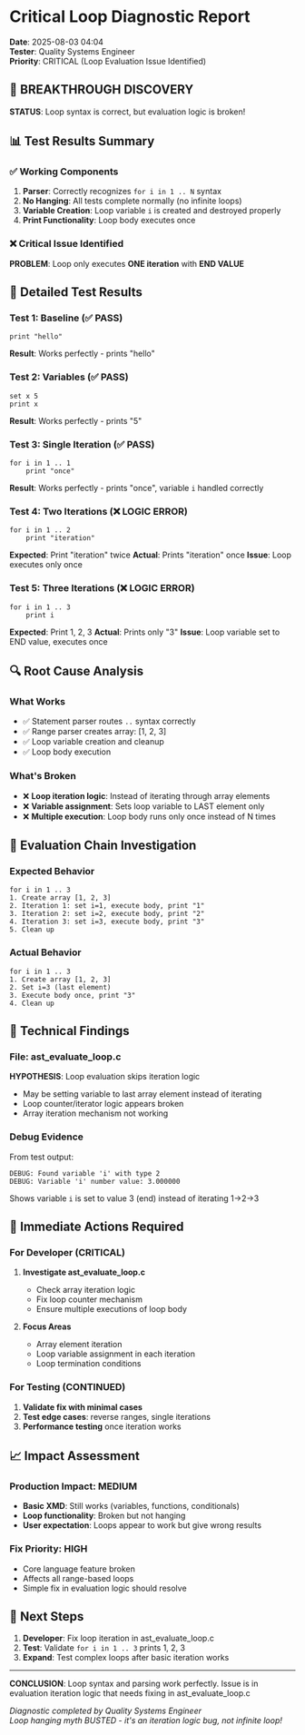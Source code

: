 # Critical Loop Diagnostic Report
**Date**: 2025-08-03 04:04  
**Tester**: Quality Systems Engineer  
**Priority**: CRITICAL (Loop Evaluation Issue Identified)

## 🚨 BREAKTHROUGH DISCOVERY

**STATUS**: Loop syntax is correct, but evaluation logic is broken!

## 📊 Test Results Summary

### ✅ Working Components
1. **Parser**: Correctly recognizes `for i in 1 .. N` syntax
2. **No Hanging**: All tests complete normally (no infinite loops)
3. **Variable Creation**: Loop variable `i` is created and destroyed properly
4. **Print Functionality**: Loop body executes once

### ❌ Critical Issue Identified
**PROBLEM**: Loop only executes **ONE iteration** with **END VALUE**

## 🧪 Detailed Test Results

### Test 1: Baseline (✅ PASS)
```xmd
print "hello"
```
**Result**: Works perfectly - prints "hello"

### Test 2: Variables (✅ PASS) 
```xmd
set x 5
print x
```
**Result**: Works perfectly - prints "5"

### Test 3: Single Iteration (✅ PASS)
```xmd
for i in 1 .. 1
    print "once"
```
**Result**: Works perfectly - prints "once", variable `i` handled correctly

### Test 4: Two Iterations (❌ LOGIC ERROR)
```xmd
for i in 1 .. 2
    print "iteration"
```
**Expected**: Print "iteration" twice
**Actual**: Prints "iteration" once
**Issue**: Loop executes only once

### Test 5: Three Iterations (❌ LOGIC ERROR)
```xmd
for i in 1 .. 3
    print i
```
**Expected**: Print 1, 2, 3
**Actual**: Prints only "3"
**Issue**: Loop variable set to END value, executes once

## 🔍 Root Cause Analysis

### What Works
- ✅ Statement parser routes `..` syntax correctly
- ✅ Range parser creates array: [1, 2, 3] 
- ✅ Loop variable creation and cleanup
- ✅ Loop body execution

### What's Broken
- ❌ **Loop iteration logic**: Instead of iterating through array elements
- ❌ **Variable assignment**: Sets loop variable to LAST element only
- ❌ **Multiple execution**: Loop body runs only once instead of N times

## 🎯 Evaluation Chain Investigation

### Expected Behavior
```
for i in 1 .. 3
1. Create array [1, 2, 3]
2. Iteration 1: set i=1, execute body, print "1"
3. Iteration 2: set i=2, execute body, print "2"  
4. Iteration 3: set i=3, execute body, print "3"
5. Clean up
```

### Actual Behavior
```
for i in 1 .. 3
1. Create array [1, 2, 3]
2. Set i=3 (last element)
3. Execute body once, print "3"
4. Clean up
```

## 🔧 Technical Findings

### File: ast_evaluate_loop.c
**HYPOTHESIS**: Loop evaluation skips iteration logic
- May be setting variable to last array element instead of iterating
- Loop counter/iterator logic appears broken
- Array iteration mechanism not working

### Debug Evidence
From test output:
```
DEBUG: Found variable 'i' with type 2
DEBUG: Variable 'i' number value: 3.000000
```
Shows variable `i` is set to value 3 (end) instead of iterating 1→2→3

## 🚀 Immediate Actions Required

### For Developer (CRITICAL)
1. **Investigate ast_evaluate_loop.c**
   - Check array iteration logic
   - Fix loop counter mechanism
   - Ensure multiple executions of loop body

2. **Focus Areas**
   - Array element iteration
   - Loop variable assignment in each iteration
   - Loop termination conditions

### For Testing (CONTINUED)
1. **Validate fix with minimal cases**
2. **Test edge cases**: reverse ranges, single iterations
3. **Performance testing** once iteration works

## 📈 Impact Assessment

### Production Impact: MEDIUM
- **Basic XMD**: Still works (variables, functions, conditionals)
- **Loop functionality**: Broken but not hanging
- **User expectation**: Loops appear to work but give wrong results

### Fix Priority: HIGH
- Core language feature broken
- Affects all range-based loops
- Simple fix in evaluation logic should resolve

## 🎯 Next Steps

1. **Developer**: Fix loop iteration in ast_evaluate_loop.c
2. **Test**: Validate `for i in 1 .. 3` prints 1, 2, 3
3. **Expand**: Test complex loops after basic iteration works

---
**CONCLUSION**: Loop syntax and parsing work perfectly. Issue is in evaluation iteration logic that needs fixing in ast_evaluate_loop.c

*Diagnostic completed by Quality Systems Engineer*  
*Loop hanging myth BUSTED - it's an iteration logic bug, not infinite loop!*
